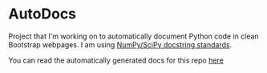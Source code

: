 # AutoDocs

Project that I'm working on to automatically document Python code in clean Bootstrap webpages. I am using [NumPy/SciPy docstring standards](https://numpydoc.readthedocs.io/en/latest/format.html).

You can read the automatically generated docs for this repo [here](documentation/Docs.html)